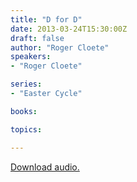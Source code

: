 ```yaml
---
title: "D for D"
date: 2013-03-24T15:30:00Z
draft: false
author: "Roger Cloete"
speakers:
- "Roger Cloete"

series:
- "Easter Cycle"

books:

topics:

---
```

[Download audio.](https://s3.amazonaws.com/highway/sermons/2013_03/24_D_for_D.mp3)